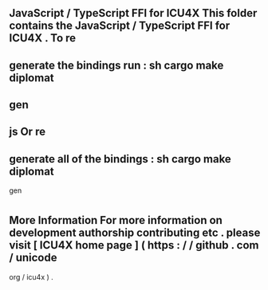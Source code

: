 #
JavaScript
/
TypeScript
FFI
for
ICU4X
This
folder
contains
the
JavaScript
/
TypeScript
FFI
for
ICU4X
.
To
re
-
generate
the
bindings
run
:
sh
cargo
make
diplomat
-
gen
-
js
Or
re
-
generate
all
of
the
bindings
:
sh
cargo
make
diplomat
-
gen
#
#
More
Information
For
more
information
on
development
authorship
contributing
etc
.
please
visit
[
ICU4X
home
page
]
(
https
:
/
/
github
.
com
/
unicode
-
org
/
icu4x
)
.
